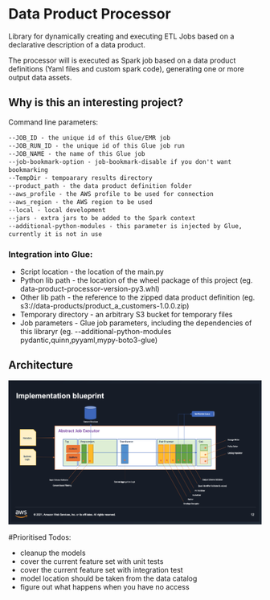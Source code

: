 # Data Product Processor

Library for dynamically creating and executing ETL Jobs based on a declarative description of a data product.

The processor will is executed as Spark job based on a data product definitions (Yaml files and custom spark code),
generating one or more output data assets.  

## Why is this an interesting project?


Command line parameters:

    --JOB_ID - the unique id of this Glue/EMR job
    --JOB_RUN_ID - the unique id of this Glue job run
    --JOB_NAME - the name of this Glue job
    --job-bookmark-option - job-bookmark-disable if you don't want bookmarking
    --TempDir - tempoarary results directory
    --product_path - the data product definition folder
    --aws_profile - the AWS profile to be used for connection
    --aws_region - the AWS region to be used
    --local - local development
    --jars - extra jars to be added to the Spark context
    --additional-python-modules - this parameter is injected by Glue, currently it is not in use

### Integration into Glue:

- Script location - the location of the main.py
- Python lib path - the location of the wheel package of this project (eg. data-product-processor-version-py3.whl)
- Other lib path - the reference to the zipped data product definition (eg. s3://data-products/product_a_customers-1.0.0.zip)
- Temporary directory - an arbitrary S3 bucket for temporary files
- Job parameters - Glue job parameters, including the dependencies of this libraryr (eg. --additional-python-modules pydantic,quinn,pyyaml,mypy-boto3-glue)


## Architecture

![architectural diagram](./docs/data-product-processor-arch.png)

#Prioritised Todos:

- cleanup the models
- cover the current feature set with unit tests
- cover the current feature set with integration test
- model location should be taken from the data catalog
- figure out what happens when you have no access

